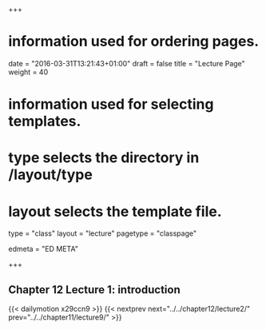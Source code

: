 +++
# information used for ordering pages.
date = "2016-03-31T13:21:43+01:00"
draft = false
title = "Lecture Page"
weight = 40

# information used for selecting templates.
# type selects the directory in /layout/type
# layout selects the template file.

type   = "class"
layout = "lecture"
pagetype = "classpage"





edmeta = "ED META"

+++
## Chapter 12 Lecture 1: introduction
{{< dailymotion x29ccn9 >}}
{{< nextprev next="../../chapter12/lecture2/"     prev="../../chapter11/lecture9/"  >}}

